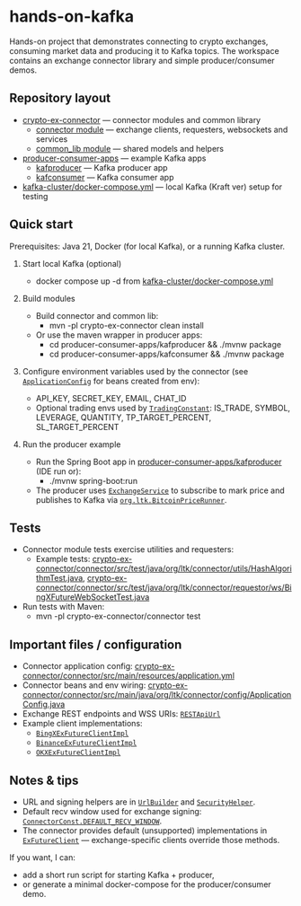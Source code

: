 # hands-on-kafka

Hands-on project that demonstrates connecting to crypto exchanges, consuming market data and producing it to Kafka topics. The workspace contains an exchange connector library and simple producer/consumer demos.

## Repository layout
- [crypto-ex-connector](crypto-ex-connector) — connector modules and common library
  - [connector module](crypto-ex-connector/connector) — exchange clients, requesters, websockets and services  
  - [common_lib module](crypto-ex-connector/common_lib) — shared models and helpers
- [producer-consumer-apps](producer-consumer-apps) — example Kafka apps
  - [kafproducer](producer-consumer-apps/kafproducer) — Kafka producer app
  - [kafconsumer](producer-consumer-apps/kafconsumer) — Kafka consumer app
- [kafka-cluster/docker-compose.yml](kafka-cluster/docker-compose.yml) — local Kafka (Kraft ver) setup for testing

## Quick start

Prerequisites: Java 21, Docker (for local Kafka), or a running Kafka cluster.

1. Start local Kafka (optional)
   - docker compose up -d from [kafka-cluster/docker-compose.yml](kafka-cluster/docker-compose.yml)

2. Build modules
   - Build connector and common lib:
     - mvn -pl crypto-ex-connector clean install
   - Or use the maven wrapper in producer apps:
     - cd producer-consumer-apps/kafproducer && ./mvnw package
     - cd producer-consumer-apps/kafconsumer && ./mvnw package

3. Configure environment variables used by the connector (see [`ApplicationConfig`](crypto-ex-connector/connector/src/main/java/org/ltk/connector/config/ApplicationConfig.java) for beans created from env):
   - API_KEY, SECRET_KEY, EMAIL, CHAT_ID
   - Optional trading envs used by [`TradingConstant`](crypto-ex-connector/common_lib/src/main/java/org/ltk/model/TradingConstant.java): IS_TRADE, SYMBOL, LEVERAGE, QUANTITY, TP_TARGET_PERCENT, SL_TARGET_PERCENT

4. Run the producer example
   - Run the Spring Boot app in [producer-consumer-apps/kafproducer](producer-consumer-apps/kafproducer) (IDE run or):
     - ./mvnw spring-boot:run
   - The producer uses [`ExchangeService`](crypto-ex-connector/connector/src/main/java/org/ltk/connector/service/ExchangeService.java) to subscribe to mark price and publishes to Kafka via [`org.ltk.BitcoinPriceRunner`](producer-consumer-apps/kafproducer/src/main/java/org/ltk/BitcoinPriceRunner.java).

## Tests
- Connector module tests exercise utilities and requesters:
  - Example tests: [crypto-ex-connector/connector/src/test/java/org/ltk/connector/utils/HashAlgorithmTest.java](crypto-ex-connector/connector/src/test/java/org/ltk/connector/utils/HashAlgorithmTest.java), [crypto-ex-connector/connector/src/test/java/org/ltk/connector/requestor/ws/BingXFutureWebSocketTest.java](crypto-ex-connector/connector/src/test/java/org/ltk/connector/requestor/ws/BingXFutureWebSocketTest.java)
- Run tests with Maven:
  - mvn -pl crypto-ex-connector/connector test

## Important files / configuration
- Connector application config: [crypto-ex-connector/connector/src/main/resources/application.yml](crypto-ex-connector/connector/src/main/resources/application.yml)
- Connector beans and env wiring: [crypto-ex-connector/connector/src/main/java/org/ltk/connector/config/ApplicationConfig.java](crypto-ex-connector/connector/src/main/java/org/ltk/connector/config/ApplicationConfig.java)
- Exchange REST endpoints and WSS URIs: [`RESTApiUrl`](crypto-ex-connector/connector/src/main/java/org/ltk/connector/client/RESTApiUrl.java)
- Example client implementations:
  - [`BingXExFutureClientImpl`](crypto-ex-connector/connector/src/main/java/org/ltk/connector/client/impl/BingXExFutureClientImpl.java)
  - [`BinanceExFutureClientImpl`](crypto-ex-connector/connector/src/main/java/org/ltk/connector/client/impl/BinanceExFutureClientImpl.java)
  - [`OKXExFutureClientImpl`](crypto-ex-connector/connector/src/main/java/org/ltk/connector/client/impl/OKXExFutureClientImpl.java)

## Notes & tips
- URL and signing helpers are in [`UrlBuilder`](crypto-ex-connector/connector/src/main/java/org/ltk/connector/utils/UrlBuilder.java) and [`SecurityHelper`](crypto-ex-connector/connector/src/main/java/org/ltk/connector/utils/SecurityHelper.java).
- Default recv window used for exchange signing: [`ConnectorConst.DEFAULT_RECV_WINDOW`](crypto-ex-connector/connector/src/main/java/org/ltk/connector/utils/ConnectorConst.java).
- The connector provides default (unsupported) implementations in [`ExFutureClient`](crypto-ex-connector/connector/src/main/java/org/ltk/connector/client/ExFutureClient.java) — exchange-specific clients override those methods.

If you want, I can:
- add a short run script for starting Kafka + producer,
- or generate a minimal docker-compose for the producer/consumer demo.
